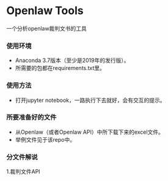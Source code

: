 # Openlaw Tools
一个分析openlaw裁判文书的工具

### 使用环境
* Anaconda 3.7版本（至少是2019年的发行版）。
* 所需要的包都在requirements.txt里。

### 使用方法
* 打开jupyter notebook，一路执行下去就好，会有交互的提示。

### 所要准备好的文件
* 从Openlaw（或者Openlaw API）中所下载下来的excel文件。
* 举例文件见于该repo中。

### 分文件解说
1.裁判文件API
